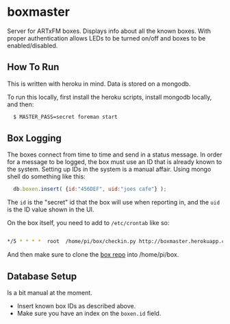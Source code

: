 boxmaster
=========

Server for ARTxFM boxes.  Displays info about all the known boxes.  With
proper authentication allows LEDs to be turned on/off and boxes to be
enabled/disabled.


How To Run
----------

This is written with heroku in mind. Data is stored on a mongodb.

To run this locally, first install the heroku scripts, install mongodb
locally, and then:

```bash
  $ MASTER_PASS=secret foreman start
```



Box Logging
-----------

The boxes connect from time to time and send in a status message. In
order for a message to be logged, the box must use an ID that is already
known to the system.  Setting up IDs in the system is a manual
affair. Using mongo shell do something like this:

```js
  db.boxen.insert( {id:"456DEF", uid:"joes cafe"} );
```

The `id` is the "secret" id that the box will use when reporting in, and
the `uid` is the ID value shown in the UI.

On the box itself, you need to add to `/etc/crontab` like so:

```bash

*/5 * * * *  root  /home/pi/box/checkin.py http://boxmaster.herokuapp.com/box/hello >/home/pi/checkin.log 2>&1

```

And then make sure to clone the [box repo](https://github.com/artxfm/box) 
into /home/pi/box.


Database Setup
--------------
Is a bit manual at the moment.

*  Insert known box IDs as described above.
*  Make sure you have an index on the `boxen.id` field.
